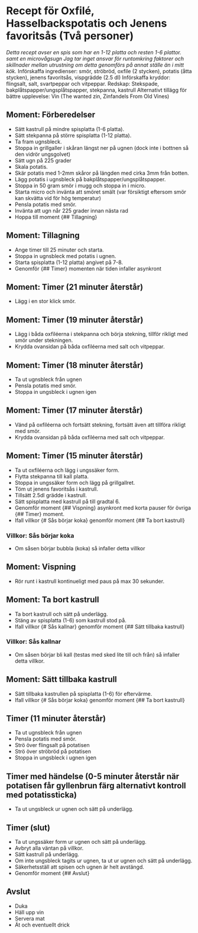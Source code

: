 # Recept för Oxfilé, Hasselbackspotatis och Jenens favoritsås (Två personer)
*Detta recept avser en spis som har en 1-12 platta och resten 1-6 plattor. samt en microvågsugn*
*Jag tar inget ansvar för runtomkring faktorer och skillnader mellan utrustning om detta genomförs på annat ställe än i mitt kök.*
Införskaffa ingredienser: smör, ströbröd, oxfile (2 stycken), potatis (åtta stycken), jenens favoritsås, vispgrädde (2.5 dl)
Införskaffa kryddor: flingsalt, salt, svartpeppar och vitpeppar.
Redskap: Stekspade, bakplåtspapper/ungsplåtspapper, stekpanna, kastrull
Alternativt tillägg för bättre upplevelse: Vin (The wanted zin, Zinfandels From Old Vines)

## Moment: Förberedelser
- Sätt kastrull på mindre spisplatta (1-6 platta).
- Sätt stekpanna på större spisplatta (1-12 platta).
- Ta fram ugnsbleck.
- Stoppa in grillgaller i skåran längst ner på ugnen (dock inte i bottnen så den vidrör ungsgolvet)
- Sätt ugn på 225 grader
- Skala potatis.
- Skär potatis med 1-2mm skåror på längden med cirka 3mm från botten.
- Lägg potatis i ugnsbleck på bakplåtspapper/ungsplåtspapper.
- Stoppa in 50 gram smör i mugg och stoppa in i micro.
- Starta micro och invänta att smöret smält (var försiktigt eftersom smör kan skvätta vid för hög temperatur)
- Pensla potatis med smör.
- Invänta att ugn når 225 grader innan nästa rad
- Hoppa till moment {## Tillagning}

## Moment: Tillagning
- Ange timer till 25 minuter och starta.
- Stoppa in ugnsbleck med potatis i ugnen.
- Starta spisplatta (1-12 platta) angivet på 7-8.
- Genomför {## Timer} momenten när tiden infaller asynkront

## Moment: Timer (21 minuter återstår)
- Lägg i en stor klick smör.

## Moment: Timer (19 minuter återstår)
- Lägg i båda oxfiléerna i stekpanna och börja stekning, tillför rikligt med smör under stekningen.
- Krydda ovansidan på båda oxfiléerna med salt och vitpeppar.

## Moment: Timer (18 minuter återstår)
- Ta ut ugnsbleck från ugnen
- Pensla potatis med smör.
- Stoppa in ungsbleck i ugnen igen

## Moment: Timer (17 minuter återstår)
- Vänd på oxfiléerna och fortsätt stekning, fortsätt även att tillföra rikligt med smör.
- Krydda ovansidan på båda oxfiléerna med salt och vitpeppar.

## Moment: Timer (15 minuter återstår)
- Ta ut oxfiléerna och lägg i ungssäker form.
- Flytta stekpanna till kall platta.
- Stoppa in ungssäker form och lägg på grillgallret.
- Töm ut jenens favoritsås i kastrull.
- Tillsätt 2.5dl grädde i kastrull.
- Sätt spisplatta med kastrull på till gradtal 6.
- Genomför moment {## Vispning} asynkront med korta pauser för övriga {## Timer} moment.
- Ifall villkor {# Sås börjar koka} genomför moment {## Ta bort kastrull}

### Villkor: Sås börjar koka
- Om såsen börjar bubbla (koka) så infaller detta villkor

## Moment: Vispning
- Rör runt i kastrull kontinueligt med paus på max 30 sekunder.

## Moment: Ta bort kastrull
- Ta bort kastrull och sätt på underlägg.
- Stäng av spisplatta (1-6) som kastrull stod på.
- Ifall villkor {# Sås kallnar} genomför moment {## Sätt tillbaka kastrull}

### Villkor: Sås kallnar
- Om såsen börjar bli kall (testas med sked lite till och från) så infaller detta villkor.

## Moment: Sätt tillbaka kastrull
- Sätt tillbaka kastrullen på spisplatta (1-6) för eftervärme.
- Ifall villkor {# Sås börjar koka} genomför moment {## Ta bort kastrull}

## Timer (11 minuter återstår)
- Ta ut ugnsbleck från ugnen
- Pensla potatis med smör.
- Strö över flingsalt på potatisen
- Strö över ströbröd på potatisen
- Stoppa in ungsbleck i ugnen igen

## Timer med händelse (0-5 minuter återstår när potatisen får gyllenbrun färg alternativt kontroll med potatissticka)
- Ta ut ungsbleck ur ugnen och sätt på underlägg.

## Timer (slut)
- Ta ut ungssäker form ur ugnen och sätt på underlägg.
- Avbryt alla väntan på villkor.
- Sätt kastrull på underlägg.
- Om inte ungsbleck tagits ur ugnen, ta ut ur ugnen och sätt på underlägg.
- Säkerhetsställ att spisen och ugnen är helt avstängd.
- Genomför moment {## Avslut}

## Avslut
- Duka
- Häll upp vin
- Servera mat
- Ät och eventuellt drick
